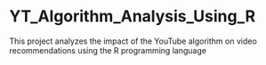 # YT_Algorithm_Analysis_Using_R
This project analyzes the impact of the YouTube algorithm on video recommendations using the R programming language
